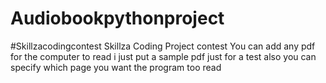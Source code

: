 # Audiobookpythonproject
#Skillzacodingcontest
Skillza Coding Project contest 
You can add any pdf for the computer to read i just put a sample pdf just for a test also you can specify which page you want the program too read

